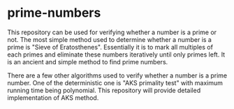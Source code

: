 # prime-numbers

This repository can be used for verifying whether a number is a prime or not. The most simple method used to determine whether a number is a prime is "Sieve of Eratosthenes". Essentially it is to mark all multiples of each primes and eliminate these numbers iteratively until only primes left. It is an ancient and simple method to find prime numbers.

There are a few other algorithms used to verify whether a number is a prime number. One of the deterministic one is "AKS primality test" with maximum running time being polynomial. This repository will provide detailed implementation of AKS method.

